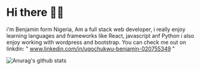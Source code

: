# Hi there 👋👋

i'm Benjamin form Nigeria, Am a full stack web developer, i really enjoy learning languages and frameworks like React, javascript anf Python i also enjoy working with wordpress and bootstrap.  You can check me out on linkdin: " www.linkedin.com/in/ugochukwu-benjamin-020755349 "

![Anurag's github stats](https://github-readme-stats.vercel.app/api?username=UgochukwuBenjamin)
